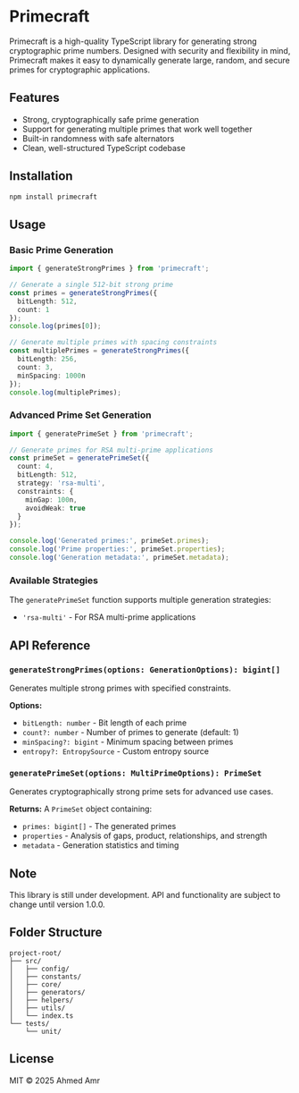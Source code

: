 # Primecraft

Primecraft is a high-quality TypeScript library for generating strong cryptographic prime numbers. Designed with security and flexibility in mind, Primecraft makes it easy to dynamically generate large, random, and secure primes for cryptographic applications.

## Features

- Strong, cryptographically safe prime generation
- Support for generating multiple primes that work well together
- Built-in randomness with safe alternators
- Clean, well-structured TypeScript codebase

## Installation

```bash
npm install primecraft
```

## Usage

### Basic Prime Generation

```typescript
import { generateStrongPrimes } from 'primecraft';

// Generate a single 512-bit strong prime
const primes = generateStrongPrimes({
  bitLength: 512,
  count: 1
});
console.log(primes[0]);

// Generate multiple primes with spacing constraints
const multiplePrimes = generateStrongPrimes({
  bitLength: 256,
  count: 3,
  minSpacing: 1000n
});
console.log(multiplePrimes);
```

### Advanced Prime Set Generation

```typescript
import { generatePrimeSet } from 'primecraft';

// Generate primes for RSA multi-prime applications
const primeSet = generatePrimeSet({
  count: 4,
  bitLength: 512,
  strategy: 'rsa-multi',
  constraints: {
    minGap: 100n,
    avoidWeak: true
  }
});

console.log('Generated primes:', primeSet.primes);
console.log('Prime properties:', primeSet.properties);
console.log('Generation metadata:', primeSet.metadata);
```

### Available Strategies

The `generatePrimeSet` function supports multiple generation strategies:

- `'rsa-multi'` - For RSA multi-prime applications
<!-- - `'shamir-secret'` - For Shamir's secret sharing
- `'distributed-key'` - For distributed key generation
- `'balanced-set'` - For balanced prime sets
- `'twin-pairs'` - For twin prime generation
- `'sophie-germain-chain'` - For Sophie Germain prime chains -->

## API Reference

### `generateStrongPrimes(options: GenerationOptions): bigint[]`

Generates multiple strong primes with specified constraints.

**Options:**
- `bitLength: number` - Bit length of each prime
- `count?: number` - Number of primes to generate (default: 1)
- `minSpacing?: bigint` - Minimum spacing between primes
- `entropy?: EntropySource` - Custom entropy source

### `generatePrimeSet(options: MultiPrimeOptions): PrimeSet`

Generates cryptographically strong prime sets for advanced use cases.

**Returns:** A `PrimeSet` object containing:
- `primes: bigint[]` - The generated primes
- `properties` - Analysis of gaps, product, relationships, and strength
- `metadata` - Generation statistics and timing

## Note

This library is still under development. API and functionality are subject to change until version 1.0.0.

## Folder Structure

```plaintext
project-root/
├── src/
│   ├── config/
│   ├── constants/
│   ├── core/
│   ├── generators/
│   ├── helpers/
│   ├── utils/
│   └── index.ts
└── tests/
    └── unit/
```

<!-- ## Contributing

Contributions are welcome! Please open issues or submit pull requests with improvements or suggestions. -->

## License

MIT © 2025 Ahmed Amr
